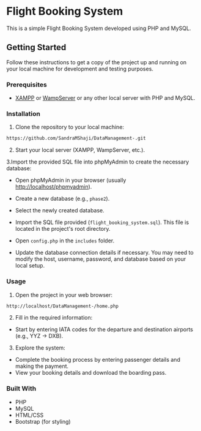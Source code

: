 # Flight Booking System

This is a simple Flight Booking System developed using PHP and MySQL.

## Getting Started

Follow these instructions to get a copy of the project up and running on your local machine for development and testing purposes.

### Prerequisites

- [XAMPP](https://www.apachefriends.org/index.html) or [WampServer](https://www.wampserver.com/en/) or any other local server with PHP and MySQL.

### Installation

1. Clone the repository to your local machine:

```bash
https://github.com/SandraMShaji/DataManagement-.git
```

2. Start your local server (XAMPP, WampServer, etc.).

3.Import the provided SQL file into phpMyAdmin to create the necessary database:
- Open phpMyAdmin in your browser (usually [http://localhost/phpmyadmin](http://localhost/phpmyadmin)).
  
- Create a new database (e.g., `phase2`).

- Select the newly created database.

- Import the SQL file provided (`flight_booking_system.sql`). This file is located in the project's root directory.

- Open `config.php` in the `includes` folder.

- Update the database connection details if necessary. You may need to modify the host, username, password, and database based on your local setup.

### Usage
1. Open the project in your web browser:
```bash
http://localhost/DataManagement-/home.php
``` 
2. Fill in the required information:
- Start by entering IATA codes for the departure and destination airports (e.g., YYZ -> DXB).
3. Explore the system:
- Complete the booking process by entering passenger details and making the payment.
- View your booking details and download the boarding pass.

### Built With
- PHP
- MySQL
- HTML/CSS
- Bootstrap (for styling)
